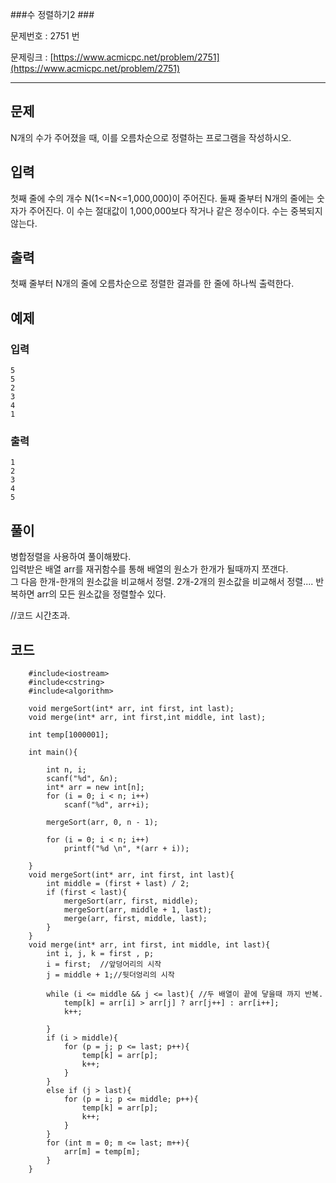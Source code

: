 ###수 정렬하기2  ###

문제번호 : 2751 번

문제링크 : [https://www.acmicpc.net/problem/2751](https://www.acmicpc.net/problem/2751)

----------

## 문제 ##

N개의 수가 주어졌을 때, 이를 오름차순으로 정렬하는 프로그램을 작성하시오.



## 입력 ##

첫째 줄에 수의 개수 N(1<=N<=1,000,000)이 주어진다. 둘째 줄부터 N개의 줄에는 숫자가 주어진다. 이 수는 절대값이 1,000,000보다 작거나 같은 정수이다. 수는 중복되지 않는다.



## 출력 ##

첫째 줄부터 N개의 줄에 오름차순으로 정렬한 결과를 한 줄에 하나씩 출력한다.



## 예제 ##
### 입력 ###

	5
	5
	2
	3
	4
	1

### 출력 ###

	1
	2
	3
	4
	5


## 풀이 ##
병합정렬을 사용하여 풀이해봤다.  
입력받은 배열 arr를 재귀함수를 통해 배열의 원소가 한개가 될때까지 쪼갠다.  
그 다음 한개-한개의 원소값을 비교해서 정렬. 2개-2개의 원소값을 비교해서 정렬....
반복하면 arr의 모든 원소값을 정렬할수 있다.   


//코드 시간초과.

## 코드 ##
		
		#include<iostream>
		#include<cstring>
		#include<algorithm>
	
		void mergeSort(int* arr, int first, int last);
		void merge(int* arr, int first,int middle, int last);
	
		int temp[1000001];
	
		int main(){
	
			int n, i;
			scanf("%d", &n);
			int* arr = new int[n];
			for (i = 0; i < n; i++)	
				scanf("%d", arr+i);
			
			mergeSort(arr, 0, n - 1);
	
			for (i = 0; i < n; i++)
				printf("%d \n", *(arr + i));
	
		}
		void mergeSort(int* arr, int first, int last){
			int middle = (first + last) / 2;
			if (first < last){
				mergeSort(arr, first, middle);
				mergeSort(arr, middle + 1, last);
				merge(arr, first, middle, last);
			}
		}
		void merge(int* arr, int first, int middle, int last){
			int i, j, k = first , p;
			i = first;	//앞덩어리의 시작
			j = middle + 1;//뒷더엉리의 시작
	
			while (i <= middle && j <= last){ //두 배열이 끝에 닿을때 까지 반복.
				temp[k] = arr[i] > arr[j] ? arr[j++] : arr[i++];
				k++;
	
			}
			if (i > middle){
				for (p = j; p <= last; p++){
					temp[k] = arr[p];
					k++;
				}
			}
			else if (j > last){
				for (p = i; p <= middle; p++){
					temp[k] = arr[p];
					k++;
				}
			}
			for (int m = 0; m <= last; m++){
				arr[m] = temp[m];
			}
		}